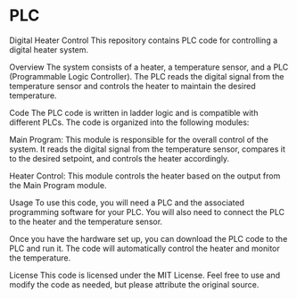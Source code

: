 # PLC
Digital Heater Control
This repository contains PLC code for controlling a digital heater system.

Overview
The system consists of a heater, a temperature sensor, and a PLC (Programmable Logic Controller). The PLC reads the digital signal from the temperature sensor and controls the heater to maintain the desired temperature.

Code
The PLC code is written in ladder logic and is compatible with different PLCs. The code is organized into the following modules:

Main Program: This module is responsible for the overall control of the system. It reads the digital signal from the temperature sensor, compares it to the desired setpoint, and controls the heater accordingly.

Heater Control: This module controls the heater based on the output from the Main Program module.

Usage
To use this code, you will need a PLC and the associated programming software for your PLC. You will also need to connect the PLC to the heater and the temperature sensor.

Once you have the hardware set up, you can download the PLC code to the PLC and run it. The code will automatically control the heater and monitor the temperature.

License
This code is licensed under the MIT License. Feel free to use and modify the code as needed, but please attribute the original source.
